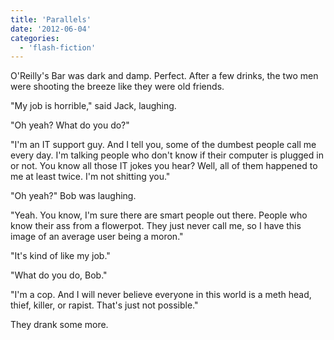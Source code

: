 ```yaml
---
title: 'Parallels'
date: '2012-06-04'
categories:
  - 'flash-fiction'
---
```


O'Reilly's Bar was dark and damp. Perfect. After a few drinks, the two men were
shooting the breeze like they were old friends.

<!-- truncate -->


"My job is horrible," said Jack, laughing.

"Oh yeah? What do you do?"

"I'm an IT support guy. And I tell you, some of the dumbest people call me every
day. I'm talking people who don't know if their computer is plugged in or not.
You know all those IT jokes you hear? Well, all of them happened to me at least
twice. I'm not shitting you."

"Oh yeah?" Bob was laughing.

"Yeah. You know, I'm sure there are smart people out there. People who know
their ass from a flowerpot. They just never call me, so I have this image of an
average user being a moron."

"It's kind of like my job."

"What do you do, Bob."

"I'm a cop. And I will never believe everyone in this world is a meth head,
thief, killer, or rapist. That's just not possible."

They drank some more.
